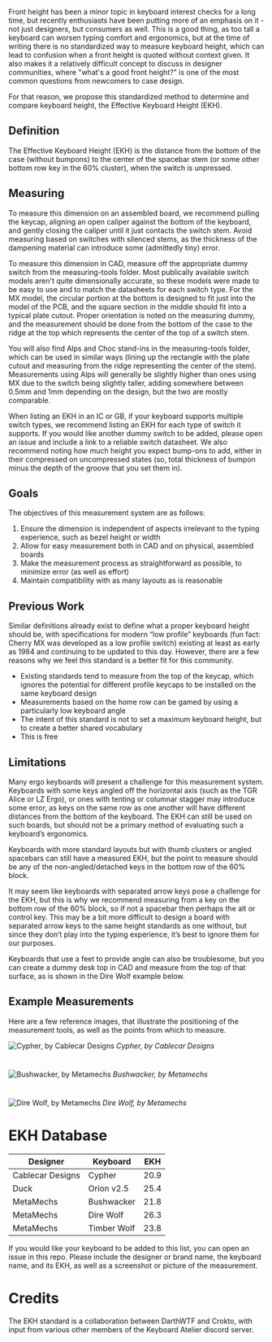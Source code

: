 Front height has been a minor topic in keyboard interest checks for a long time, but recently enthusiasts have been putting more of an emphasis on it - not just designers, but consumers as well. This is a good thing, as too tall a keyboard can worsen typing comfort and ergonomics, but at the time of writing there is no standardized way to measure keyboard height, which can lead to confusion when a front height is quoted without context given. It also makes it a relatively difficult concept to discuss in designer communities, where "what's a good front height?" is one of the most common questions from newcomers to case design.

For that reason, we propose this standardized method to determine and compare keyboard height, the Effective Keyboard Height (EKH).

## Definition
The Effective Keyboard Height (EKH) is the distance from the bottom of the case (without bumpons) to the center of the spacebar stem (or some other bottom row key in the 60% cluster), when the switch is unpressed.

## Measuring
To measure this dimension on an assembled board, we recommend pulling the keycap, aligning an open caliper against the bottom of the keyboard, and gently closing the caliper until it just contacts the switch stem. Avoid measuring based on switches with silenced stems, as the thickness of the dampening material can introduce some (admittedly tiny) error.

To measure this dimension in CAD, measure off the appropriate dummy switch from the measuring-tools folder. Most publically available switch models aren't quite dimensionally accurate, so these models were made to be easy to use and to match the datasheets for each switch type. For the MX model, the circular portion at the bottom is designed to fit just into the model of the PCB, and the square section in the middle should fit into a typical plate cutout. Proper orientation is noted on the measuring dummy, and the measurement should be done from the bottom of the case to the ridge at the top which represents the center of the top of a switch stem.

You will also find Alps and Choc stand-ins in the measuring-tools folder, which can be used in similar ways (lining up the rectangle with the plate cutout and measuring from the ridge representing the center of the stem). Measurements using Alps will generally be slightly higher than ones using MX due to the switch being slightly taller, adding somewhere between 0.5mm and 1mm depending on the design, but the two are mostly comparable.

When listing an EKH in an IC or GB, if your keyboard supports multiple switch types, we recommend listing an EKH for each type of switch it supports. If you would like another dummy switch to be added, please open an issue and include a link to a reliable switch datasheet. We also recommend noting how much height you expect bump-ons to add, either in their compressed on uncompressed states (so, total thickness of bumpon minus the depth of the groove that you set them in).

## Goals
The objectives of this measurement system are as follows:
1. Ensure the dimension is independent of aspects irrelevant to the typing experience, such as bezel height or width
1. Allow for easy measurement both in CAD and on physical, assembled boards
1. Make the measurement process as straightforward as possible, to minimize error (as well as effort)
1. Maintain compatibility with as many layouts as is reasonable

## Previous Work
Similar definitions already exist to define what a proper keyboard height should be, with specifications for modern “low profile” keyboards (fun fact: Cherry MX was developed as a low profile switch) existing at least as early as 1984 and continuing to be updated to this day. However, there are a few reasons why we feel this standard is a better fit for this community.
* Existing standards tend to measure from the top of the keycap, which ignores the potential for different profile keycaps to be installed on the same keyboard design
* Measurements based on the home row can be gamed by using a particularly low keyboard angle
* The intent of this standard is not to set a maximum keyboard height, but to create a better shared vocabulary
* This is free

## Limitations
Many ergo keyboards will present a challenge for this measurement system. Keyboards with some keys angled off the horizontal axis (such as the TGR Alice or LZ Ergo), or ones with tenting or columnar stagger may introduce some error, as keys on the same row as one another will have different distances from the bottom of the keyboard. The EKH can still be used on such boards, but should not be a primary method of evaluating such a keyboard’s ergonomics.

Keyboards with more standard layouts but with thumb clusters or angled spacebars can still have a measured EKH, but the point to measure should be any of the non-angled/detached keys in the bottom row of the 60% block.

It may seem like keyboards with separated arrow keys pose a challenge for the EKH, but this is why we recommend measuring from a key on the bottom row of the 60% block, so if not a spacebar then perhaps the alt or control key. This may be a bit more difficult to design a board with separated arrow keys to the same height standards as one without, but since they don’t play into the typing experience, it’s best to ignore them for our purposes.

Keyboards that use a feet to provide angle can also be troublesome, but you can create a dummy desk top in CAD and measure from the top of that surface, as is shown in the Dire Wolf example below.

## Example Measurements

Here are a few reference images, that illustrate the positioning of the measurement tools, as well as the points from which to measure.

![Cypher, by Cablecar Designs](https://i.imgur.com/YRlJnds.png)
*Cypher, by Cablecar Designs*
# 

![Bushwacker, by Metamechs](https://i.imgur.com/BbJp7pk.png)
*Bushwacker, by Metamechs*
# 

![Dire Wolf, by Metamechs](https://i.imgur.com/WNKLEOg.png)
*Dire Wolf, by Metamechs*
#
# EKH Database
Designer | Keyboard | EKH
------------ | ------------ | -------------
Cablecar Designs | Cypher | 20.9
Duck | Orion v2.5 | 25.4
MetaMechs | Bushwacker | 21.8
MetaMechs | Dire Wolf | 26.3
MetaMechs | Timber Wolf | 23.8

If you would like your keyboard to be added to this list, you can open an issue in this repo. Please include the designer or brand name, the keyboard name, and its EKH, as well as a screenshot or picture of the measurement.

# Credits
The EKH standard is a collaboration between DarthWTF and Crokto, with input from various other members of the Keyboard Atelier discord server.

